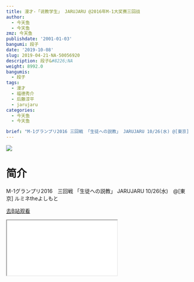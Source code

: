 ```yaml
---
title: 漫才-「说教学生」 JARUJARU @2016年M-1大奖赛三回战
author:
  - 今天鱼
  - 今天鱼
zmz: 今天鱼
publishdate: '2001-01-03'
bangumi: 段子
date: '2019-10-08'
slug: 2019-04-21-NA-50056920
description: 段子&#8226;NA
weight: 8992.0
bangumis:
  - 段子
tags:
  - 漫才
  - 福德秀介
  - 后藤淳平
  - jarujaru
categories:
  - 今天鱼
  - 今天鱼

brief: "M-1グランプリ2016 三回戦 「生徒への説教」 JARUJARU 10/26(水) @[東京] ルミネtheよしもと"
---
```

![](https://i.imgur.com/bFuPqR2.jpg)
# 简介  
M-1グランプリ2016　三回戦
「生徒への説教」  JARUJARU
10/26(水)　@[東京] ルミネtheよしもと  

[去B站观看](https://www.bilibili.com/video/av50056920/)
<div class ="resp-container"><iframe class="testiframe" src="//player.bilibili.com/player.html?aid=50056920"", scrolling="no", allowfullscreen="true" > </iframe></div> 
